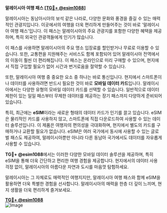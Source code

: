 **말레이시아 여행 패스 [[TG💪+ @esim1088](https://t.me/s/esim1088)]**

말레이시아는 동남아시아의 보석 같은 나라로, 다양한 문화와 풍경을 즐길 수 있는 매력적인 관광지입니다. 이곳에서의 여행을 더욱 편리하게 만들어주는 것이 바로 '말레이시아 여행 패스'입니다. 이 패스는 말레이시아의 주요 관광지를 포함한 다양한 혜택을 제공하며, 특히 외국인 관광객들에게 인기가 많습니다.

이 패스를 사용하면 말레이시아의 주요 명소 입장료를 할인받거나 무료로 이용할 수 있습니다. 또한, 교통편을 지원해주는 서비스도 함께 포함되어 있어 말레이시아 전역에서의 이동이 훨씬 더 편리해집니다. 이 패스는 온라인으로 미리 구매할 수 있으며, 현지에서 직접 구입할 필요가 없어 시간과 번거로움을 절약할 수 있습니다.

또한, 말레이시아 여행 중 중요한 요소 중 하나는 바로 통신입니다. 현지에서 스마트폰이나 데이터를 사용하려면 반드시 필요한 것이 바로 **모바일 데이터 카드**입니다. 말레이시아에서는 다양한 유형의 모바일 데이터 카드를 선택할 수 있습니다. 일반적으로 데이터 제한이 있는 일일 패스부터 무제한 데이터를 제공하는 장기 패스까지 다양하게 준비되어 있습니다.

특히, 최근에는 **eSIM**이라는 새로운 형태의 데이터 카드가 인기를 끌고 있습니다. eSIM은 물리적인 카드를 사용하지 않고, 스마트폰에 직접 다운로드하여 사용할 수 있는 데이터 솔루션입니다. 이 제품은 여행자의 편의성을 극대화하며, 현지에서 별도의 카드를 구매하거나 교환할 필요가 없습니다. eSIM은 여러 국가에서 동시에 사용할 수 있는 글로벌 패스도 제공하여, 말레이시아뿐만 아니라 다른 동남아 국가에서도 데이터를 자유롭게 사용할 수 있습니다.

**TG💪+ @esim1088**에서는 이러한 다양한 모바일 데이터 솔루션을 제공하며, 특히 eSIM을 통해 더욱 간단하고 편리한 여행 경험을 제공합니다. 현지에서의 데이터 사용 걱정 없이, 말레이시아의 아름다운 자연과 도시를 마음껏 탐험하세요.

말레이시아는 그 자체로도 매력적인 여행지지만, 말레이시아 여행 패스와 함께 eSIM을 활용하면 더욱 특별한 경험을 선사합니다. 말레이시아의 매력을 한층 더 깊이 느끼며, 현지 생활을 더욱 편리하게 즐겨보세요.

**[TG💪+ @esim1088](https://t.me/s/esim1088)**  
![Image](https://i.postimg.cc/Y0z9fWf4/image.png)